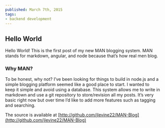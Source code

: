 ```yaml
---
published: March 7th, 2015
tags:
- backend development
---
```


## Hello World

Hello World! This is the first post of my new MAN blogging system. MAN stands for markdown, angular, and node because that’s how real men blog.

### Why MAN?
To be honest, why not? I’ve been looking for things to build in node.js and a simple blogging platform seemed like a good place to start. I wanted to keep it simple and avoid using a database. This system allows me to write in markdown and use a git repository to store/revision all my posts. It’s very basic right now but over time I’d like to add more features such as tagging and searching.

The source is available at [http://github.com/jlevine22/MAN-Blog](http://github.com/jlevine22/MAN-Blog)